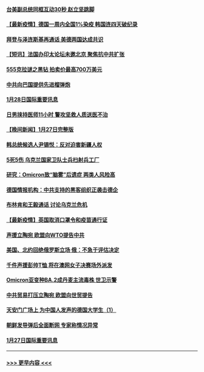 #### [台美副总统同框互动30秒 赵立坚跳脚](../pages/prog202/a103332944.md?t=01290650) 
#### [【最新疫情】德国一周内全国1%染疫 韩国连四天破纪录](../pages/prog202/a103332883.md?t=01290650) 
#### [拜登与泽连斯基再通话 美德两国达成共识](../pages/prog202/a103332826.md?t=01290650) 
#### [【短讯】法国办印太论坛未邀北京  聚焦抗中共扩张](../pages/prog202/a103332801.md?t=01290650) 
#### [555克拉谜之黑钻 拍卖价最高700万美元](../pages/prog202/a103332746.md?t=01290650) 
#### [中共向巴国提供先进榴弹炮](../pages/prog202/a103332622.md?t=01290650) 
#### [1月28日国际重要讯息](../pages/prog202/a103332578.md?t=01290650) 
#### [日男挟持医师11小时 警攻坚救人质送医不治](../pages/prog202/a103332406.md?t=01290650) 
#### [【晚间新闻】1月27日完整版](../pages/prog202/a103332283.md?t=01290650) 
#### [韩总统候选人尹锡悦：反对迫害新疆人权](../pages/prog202/a103332019.md?t=01290650) 
#### [5死5伤 乌克兰国家卫队士兵扫射兵工厂](../pages/prog202/a103332153.md?t=01290650) 
#### [研究：Omicron致“脑雾”后遗症 两类人风险高](../pages/prog202/a103332201.md?t=01290650) 
#### [德国情报机构：中共支持的黑客组织正袭击德企](../pages/prog202/a103332090.md?t=01290650) 
#### [布林肯和王毅通话 讨论乌克兰危机](../pages/prog202/a103331996.md?t=01290650) 
#### [【最新疫情】英国取消口罩令和疫苗通行证](../pages/prog202/a103331977.md?t=01290650) 
#### [声援立陶宛 欧盟向WTO提告中共](../pages/prog202/a103331943.md?t=01290650) 
#### [美国、北约回绝俄罗斯立场 俄：不急于评估决定](../pages/prog202/a103331932.md?t=01290650) 
#### [千件声援彭帅T恤 将在澳网女子决赛场外派发](../pages/prog202/a103331885.md?t=01290650) 
#### [Omicron亚变种BA.2成丹麦主流毒株 世卫示警](../pages/prog202/a103331869.md?t=01290650) 
#### [中共贸易打压立陶宛 欧盟向世贸提告](../pages/prog202/a103331844.md?t=01290650) 
#### [天安门广场上 为中国人发声的德国大学生（1）](../pages/prog202/a103331842.md?t=01290650) 
#### [朝鲜发导弹后全面断网 专家称情况异常](../pages/prog202/a103331819.md?t=01290650) 
#### [1月27日国际重要讯息](../pages/prog202/a103331678.md?t=01290650) 

----
#### [ >>> 更早内容 <<< ](../indexes/prog202-earlier.md)
